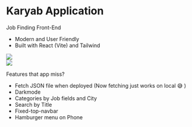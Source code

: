 # Karyab Application

Job Finding Front-End

- Modern and User Friendly
- Built with React (Vite) and Tailwind

[![](https://img.shields.io/badge/Live_At-KaryabApp.ir-green.svg)](https://karyabapp.ir)\
[![](https://img.shields.io/badge/Live_At-Karyab.liara.run-red.svg)](https://karyab.liara.run)

Features that app miss?

- Fetch JSON file when deployed (Now fetching just works on local :sweat_smile: )
- Darkmode
- Categories by Job fields and City
- Search by Title
- Fixed-top-navbar
- Hamburger menu on Phone
